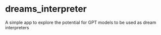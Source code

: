 # dreams_interpreter
A simple app to explore the potential for GPT models to be used as dream interpreters
